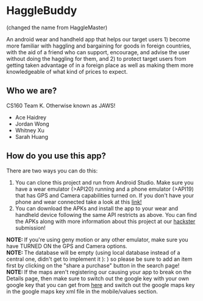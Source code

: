 # HaggleBuddy
<p> (changed the name from HaggleMaster) </p>
An android wear and handheld app that helps our target users 1) become more familiar with haggling and bargaining for goods in foreign countries, with the aid of a friend who can support, encourage, and advise the user without doing the haggling for them, and 2) to protect target users from getting taken advantage of in a foreign place as well as making them more knowledgeable of what kind of prices to expect.
<h2>Who we are?</h2>
<p> CS160 Team K. Otherwise known as JAWS! </p>
<ul>
<li>Ace Haidrey</li>
<li>Jordan Wong</li>
<li>Whitney Xu</li>
<li>Sarah Huang</li>
</ul>
<h2> How do you use this app? </h2>
<p> There are two ways you can do this: </p>
<ol>
<li> You can clone this project and run from Android Studio. Make sure you have a wear emulator (>API20) running and 
a phone emulator (>API19) that has GPS and Camera capabilities turned on. If you don't have your phone and wear connected
take a look at this <a href="https://docs.google.com/presentation/d/1U1Hq4u-H56KD-0XUHgSjKcX0XTI_LgIk7G-5j2FtUQg/edit#slide=id.p">link!</a> </li>
<li> You can download the APKs and install the app to your wear and handheld device following the same API restricts
as above. You can find the APKs along with more information about this project at our <a href="https://www.hackster.io/team-jaws3/grpf3">hackster</a> submission! </li>
</ol>
<strong>NOTE: </strong>If you're using geny motion or any other emulator, make sure you have TURNED ON the GPS and Camera options. <br>
<strong>NOTE: </strong>The database will be empty (using local database instead of a central one, didn't get to implement it ): ) so please be sure to add an item first by clicking on the "share a purchase" button in the search page! <br>
<strong> NOTE: </strong> If the maps aren't registering our causing your app to break on the Details page, then make sure to switch out the google key with your own google key that you can get from <a href="https://developers.google.com/maps/documentation/android/start?hl=en"> here</a> and switch out the google maps key in the google maps key xml file in the mobile/values section.
